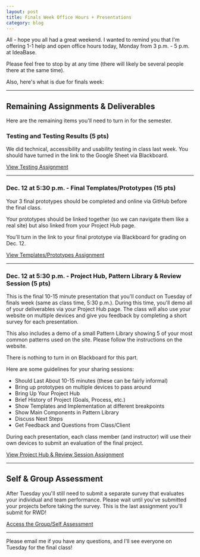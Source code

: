 ```yaml
---
layout: post
title: Finals Week Office Hours + Presentations
category: blog
---
```


All - hope you all had a great weekend.  I wanted to remind you that I'm offering 1-1 help and open office hours today, Monday from 3 p.m. - 5 p.m. at IdeaBase.  

Please feel free to stop by at any time (there will likely be several people there at the same time).  

Also, here's what is due for finals week:

---

## Remaining Assignments & Deliverables

Here are the remaining items you'll need to turn in for the semester.  

### Testing and Testing Results (5 pts)

We did technical, accessibility and usability testing in class last week.  You should have turned in the link to the Google Sheet via Blackboard.  

<a href="http://rwdkent.com/class/assignments/testing" class="button small">View Testing Assignment</a>

---

### Dec. 12 at 5:30 p.m. - Final Templates/Prototypes (15 pts)

Your 3 final prototypes should be completed and online via GitHub before the final class.

Your prototypes should be linked together (so we can navigate them like a real site) but also linked from your Project Hub page.

You'll turn in the link to your final prototype via Blackboard for grading on Dec. 12.

<a href="http://rwdkent.com/class/assignments/templates" class="button small">View Templates/Prototypes Assignment</a>

---

### Dec. 12 at 5:30 p.m. - Project Hub, Pattern Library & Review Session (5 pts)

This is the final 10-15 minute presentation that you'll conduct on Tuesday of finals week (same as class time, 5:30 p.m.).  During this time, you'll demo all of your deliverables via your Project Hub page.  The class will also use your website on multiple devices and give you feedback by completing a short survey for each presentation.

This also includes a demo of a small Pattern Library showing 5 of your most common patterns used on the site.  Please follow the instructions on the website.

There is nothing to turn in on Blackboard for this part.

Here are some guidelines for your sharing sessions:

* Should Last About 10-15 minutes (these can be fairly informal)
* Bring up prototypes on multiple devices to pass around
* Bring Up Your Project Hub
* Brief History of Project (Goals, Process, etc.)
* Show Templates and Implementation at different breakpoints
* Show Main Components in Pattern Library
* Discuss Next Steps
* Get Feedback and Questions from Class/Client

During each presentation, each class member (and instructor) will use their own devices to submit an evaluation of the final project.

<a href="http://rwdkent.com/class/assignments/timeline-presentation" class="button small">View Project Hub & Review Session Assignment</a>

----

## Self & Group Assessment

After Tuesday you'll still need to submit a separate survey that evaluates your individual and team performance.  Please wait until you've submitted your projects before taking the survey.  This is the last assignment you'll submit for RWD!

<a class="button small" href="http://rwdkent.com/class/assignments/assessment/">Access the Group/Self Assessment</a>

---

Please email me if you have any questions, and I'll see everyone on Tuesday for the final class!
